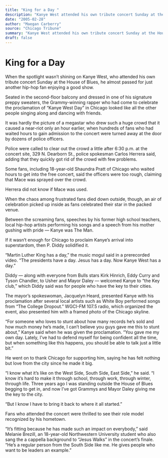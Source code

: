 ```yaml
---
title: "King for a Day "
description: "Kanye West attended his own tribute concert Sunday at the House of Blues. It was hardly the picture of a megastar who drew such a huge crowd that it caused a near-riot only an hour earlier. Police wer..."
date: "2005-02-28"
author: "Maegan Carberry"
source: "Chicago Tribune"
summary: "Kanye West attended his own tribute concert Sunday at the House of Blues. It was hardly the picture of a megastar who drew such a huge crowd that it caused a near-riot only an hour earlier. Police were called to clear out the crowd a little after 6:30 p.m."
draft: false
---
```


# King for a Day 

When the spotlight wasn’t shining on Kanye West, who attended his own tribute concert Sunday at the House of Blues, he almost passed for just another hip-hop fan enjoying a good show.

Seated in the second-floor balcony and dressed in one of his signature preppy sweaters, the Grammy-winning rapper who had come to celebrate the proclamation of “Kanye West Day” in Chicago looked like all the other people singing along and dancing with friends.

It was hardly the picture of a megastar who drew such a huge crowd that it caused a near-riot only an hour earlier, when hundreds of fans who had waited hours to gain admission to the concert were turned away at the door by dozens of police officers.

Police were called to clear out the crowd a little after 6:30 p.m. at the concert site, 329 N. Dearborn St., police spokesman Carlos Herrera said, adding that they quickly got rid of the crowd with few problems.

Some fans, including 18-year-old Shaundra Pratt of Chicago who waited hours to get into the free concert, said the officers were too rough, claiming that Mace was sprayed over the crowd.

Herrera did not know if Mace was used.

When the chaos among frustrated fans died down outside, though, an air of celebration picked up inside as fans celebrated their star in the packed venue.

Between the screaming fans, speeches by his former high school teachers, local hip-hop artists performing his songs and a speech from his mother gushing with pride — Kanye was The Man.

If it wasn’t enough for Chicago to proclaim Kanye’s arrival into superstardom, then P. Diddy solidified it.

“Martin Luther King has a day,” the music mogul said in a prerecorded video. “The presidents have a day. Jesus has a day. Now Kanye West has a day.”

Diddy — along with everyone from Bulls stars Kirk Hinrich, Eddy Curry and Tyson Chandler, to Usher and Mayor Daley — welcomed Kanye to “the Key club,” which Diddy said was for people who have the key to their cities.

The mayor’s spokeswoman, Jacquelyn Heard, presented Kanye with his proclamation after several local artists such as White Boy performed songs from “The College Dropout.” WGCI-FM 107.5 radio, which organized the event, also presented him with a framed photo of the Chicago skyline.

“For someone who loves to stunt about how many records he’s sold and how much money he’s made, I can’t believe you guys gave me this to stunt about,” Kanye said when he was given the proclamation. “You gave me my own day. Lately, I’ve had to defend myself for being confident all the time, but when something like this happens, you should be able to talk just a little bit.”

He went on to thank Chicago for supporting him, saying he has felt nothing but love from the city since he made it big.

“I know what it’s like on the West Side, South Side, East Side,” he said. “I know it’s hard to make it through school, through work, through winter, through life. Three years ago I was standing outside the House of Blues begging to get in, and now I’ve got Grammys and Mayor Daley giving me the key to the city.

“But I know I have to bring it back to where it all started.”

Fans who attended the concert were thrilled to see their role model recognized by his hometown.

“It’s fitting because he has made such an impact on everybody,” said Melanie Brezill, an 18-year-old Northwestern University student who also sang the a cappella background to “Jesus Walks” in the concert’s finale. “He’s a regular person from the South Side like me. He gives people who want to be leaders an example.”
